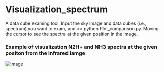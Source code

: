 # Visualization_spectrum

A data cube examing tool. Input the sky image and data cubes (i.e., spectrum) you want to exam, and >> python Plot_comparison.py.
Moving the cursor to see the spectra at the given position in the image.

### Example of visualization N2H+ and NH3 spectra at the given positon from the infrared iamge
![image](https://github.com/tienhaohsieh/Visualization_spectrum/blob/main/demo.gif)
